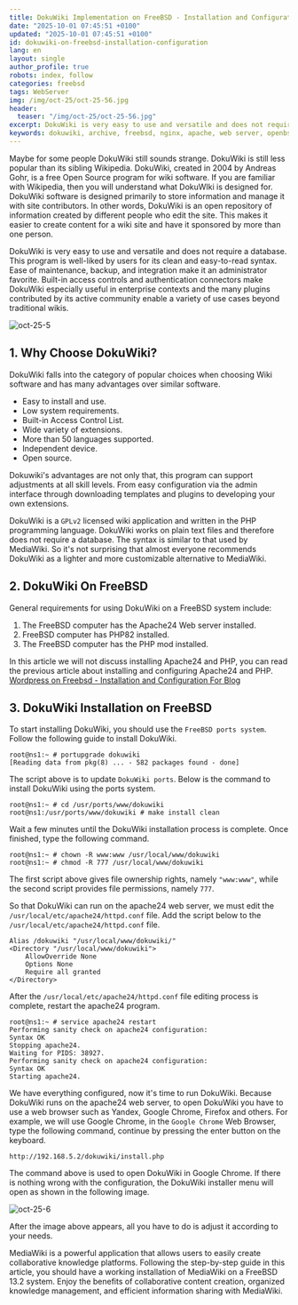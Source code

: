 ```yaml
---
title: DokuWiki Implementation on FreeBSD - Installation and Configuration
date: "2025-10-01 07:45:51 +0100"
updated: "2025-10-01 07:45:51 +0100"
id: dokuwiki-on-freebsd-installation-configuration
lang: en
layout: single
author_profile: true
robots: index, follow
categories: freebsd
tags: WebServer
img: /img/oct-25/oct-25-56.jpg
header: 
  teaser: "/img/oct-25/oct-25-56.jpg"
excerpt: DokuWiki is very easy to use and versatile and does not require a database. This program is well-liked by users for its clean and easy-to-read syntax. Ease of maintenance, backup, and integration make it an administrator favorite
keywords: dokuwiki, archive, freebsd, nginx, apache, web server, openbsd, installation, configuration, setup, repository, open source
---
```


Maybe for some people DokuWiki still sounds strange. DokuWiki is still less popular than its sibling Wikipedia. DokuWiki, created in 2004 by Andreas Gohr, is a free Open Source program for wiki software. If you are familiar with Wikipedia, then you will understand what DokuWIki is designed for. DokuWiki software is designed primarily to store information and manage it with site contributors. In other words, DokuWiki is an open repository of information created by different people who edit the site. This makes it easier to create content for a wiki site and have it sponsored by more than one person.


DokuWiki is very easy to use and versatile and does not require a database. This program is well-liked by users for its clean and easy-to-read syntax. Ease of maintenance, backup, and integration make it an administrator favorite. Built-in access controls and authentication connectors make DokuWiki especially useful in enterprise contexts and the many plugins contributed by its active community enable a variety of use cases beyond traditional wikis.

![oct-25-5](https://gitlab.com/unixbsdshell/unixbsdshell.gitlab.io/-/raw/main/img/oct-25-5.jpg)


## 1. Why Choose DokuWiki?

DokuWiki falls into the category of popular choices when choosing Wiki software and has many advantages over similar software.
- Easy to install and use.
- Low system requirements.
- Built-in Access Control List.
- Wide variety of extensions.
- More than 50 languages supported.
- Independent device.
- Open source.

Dokuwiki's advantages are not only that, this program can support adjustments at all skill levels. From easy configuration via the admin interface through downloading templates and plugins to developing your own extensions.

DokuWiki is a `GPLv2` licensed wiki application and written in the PHP programming language. DokuWiki works on plain text files and therefore does not require a database. The syntax is similar to that used by MediaWiki. So it's not surprising that almost everyone recommends DokuWiki as a lighter and more customizable alternative to MediaWiki.


## 2. DokuWiki On FreeBSD

General requirements for using DokuWiki on a FreeBSD system include:

1. The FreeBSD computer has the Apache24 Web server installed.
2. FreeBSD computer has PHP82 installed.
3. The FreeBSD computer has the PHP mod installed.

In this article we will not discuss installing Apache24 and PHP, you can read the previous article about installing and configuring Apache24 and PHP.
[Wordpress on Freebsd - Installation and Configuration For Blog](https://unixwinbsd.site/freebsd/installation-wordpress-for-blogs-on-freebsd)


## 3. DokuWiki Installation on FreeBSD

To start installing DokuWiki, you should use the `FreeBSD ports system`. Follow the following guide to install DokuWiki.


```
root@ns1:~ # portupgrade dokuwiki
[Reading data from pkg(8) ... - 582 packages found - done]

```

The script above is to update `DokuWiki ports`. Below is the command to install DokuWiki using the ports system.


```
root@ns1:~ # cd /usr/ports/www/dokuwiki
root@ns1:/usr/ports/www/dokuwiki # make install clean

```

Wait a few minutes until the DokuWiki installation process is complete. Once finished, type the following command.

```
root@ns1:~ # chown -R www:www /usr/local/www/dokuwiki
root@ns1:~ # chmod -R 777 /usr/local/www/dokuwiki
```

The first script above gives file ownership rights, namely `"www:www"`, while the second script provides file permissions, namely `777`.

So that DokuWiki can run on the apache24 web server, we must edit the `/usr/local/etc/apache24/httpd.conf` file. Add the script below to the `/usr/local/etc/apache24/httpd.conf` file.


```
Alias /dokuwiki "/usr/local/www/dokuwiki/"
<Directory "/usr/local/www/dokuwiki">
    AllowOverride None
    Options None
    Require all granted
</Directory>
```

After the `/usr/local/etc/apache24/httpd.conf` file editing process is complete, restart the apache24 program.


```
root@ns1:~ # service apache24 restart
Performing sanity check on apache24 configuration:
Syntax OK
Stopping apache24.
Waiting for PIDS: 38927.
Performing sanity check on apache24 configuration:
Syntax OK
Starting apache24.
```

We have everything configured, now it's time to run DokuWiki. Because DokuWiki runs on the apache24 web server, to open DokuWiki you have to use a web browser such as Yandex, Google Chrome, Firefox and others. For example, we will use Google Chrome, in the `Google Chrome` Web Browser, type the following command, continue by pressing the enter button on the keyboard.


```
http://192.168.5.2/dokuwiki/install.php

```

The command above is used to open DokuWiki in Google Chrome. If there is nothing wrong with the configuration, the DokuWiki installer menu will open as shown in the following image.


![oct-25-6](https://gitlab.com/unixbsdshell/unixbsdshell.gitlab.io/-/raw/main/img/oct-25-6.jpg)


After the image above appears, all you have to do is adjust it according to your needs.

MediaWiki is a powerful application that allows users to easily create collaborative knowledge platforms. Following the step-by-step guide in this article, you should have a working installation of MediaWiki on a FreeBSD 13.2 system. Enjoy the benefits of collaborative content creation, organized knowledge management, and efficient information sharing with MediaWiki.